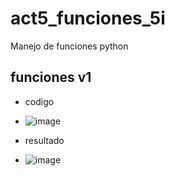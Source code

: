 # act5_funciones_5i
Manejo de funciones python
## funciones v1
- codigo
- ![image](https://github.com/user-attachments/assets/6fea4fbf-2fda-4fdf-b51f-c19a38c3d85d)
  
- resultado
- ![image](https://github.com/user-attachments/assets/0095edd2-cafa-4102-9340-0b63ebe45c3f)

